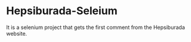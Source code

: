 # Hepsiburada-Seleium
It is a selenium project that gets the first comment from the Hepsiburada website.
